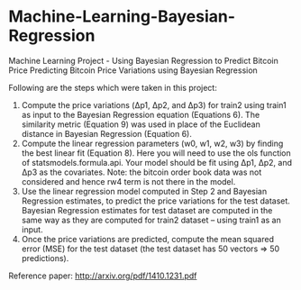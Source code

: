 # Machine-Learning-Bayesian-Regression
Machine Learning Project - Using Bayesian Regression to Predict Bitcoin Price
Predicting Bitcoin Price Variations using Bayesian Regression

Following are the steps which were taken in this project:

1. Compute the price variations (Δp1, Δp2, and Δp3) for train2 using train1 as input to the Bayesian Regression equation (Equations 6). The similarity metric (Equation 9) was used in place of the Euclidean distance in Bayesian Regression (Equation 6).
2. Compute the linear regression parameters (w0, w1, w2, w3) by finding the best linear fit (Equation 8). Here you will need to use the ols function of statsmodels.formula.api. Your model should be fit using Δp1, Δp2, and Δp3 as the covariates. Note: the bitcoin order book data was not considered and hence rw4 term is not there in the model.
3. Use the linear regression model computed in Step 2 and Bayesian Regression estimates, to predict the price variations for the test dataset. Bayesian Regression estimates for test dataset are computed in the same way as they are computed for train2 dataset – using train1 as an input.
4. Once the price variations are predicted, compute the mean squared error (MSE) for the test dataset (the test dataset has 50 vectors => 50 predictions).

Reference paper: http://arxiv.org/pdf/1410.1231.pdf
